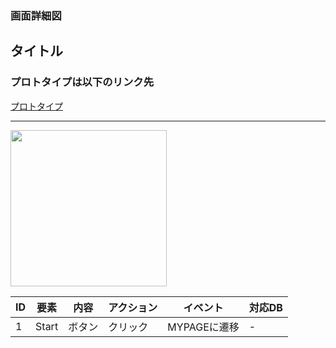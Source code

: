 ### 画面詳細図
## タイトル
### プロトタイプは以下のリンク先
[プロトタイプ](https://www.figma.com/file/YLXi0XXJfyq6239uKAU8LF/cyclinger?node-id=103%3A548)
*****
<img src="./img/.png" width="250">

|ID|要素|内容|アクション|イベント|対応DB|
|--|----|----|---------|--------|------|
|1|Start|ボタン|クリック|MYPAGEに遷移|-|
